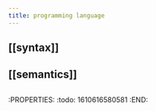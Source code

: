 ```yaml
---
title: programming language
---
```

## [[syntax]]
## [[semantics]]
##
:PROPERTIES:
:todo: 1610616580581
:END:
##
##
